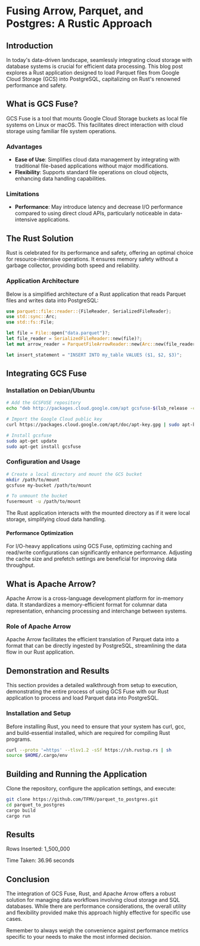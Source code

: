 # Fusing Arrow, Parquet, and Postgres: A Rustic Approach

## Introduction

In today's data-driven landscape, seamlessly integrating cloud storage with database systems is crucial for efficient data processing. This blog post explores a Rust application designed to load Parquet files from Google Cloud Storage (GCS) into PostgreSQL, capitalizing on Rust's renowned performance and safety.

## What is GCS Fuse?

GCS Fuse is a tool that mounts Google Cloud Storage buckets as local file systems on Linux or macOS. This facilitates direct interaction with cloud storage using familiar file system operations.

### Advantages

- **Ease of Use**: Simplifies cloud data management by integrating with traditional file-based applications without major modifications.
- **Flexibility**: Supports standard file operations on cloud objects, enhancing data handling capabilities.

### Limitations

- **Performance**: May introduce latency and decrease I/O performance compared to using direct cloud APIs, particularly noticeable in data-intensive applications.

## The Rust Solution

Rust is celebrated for its performance and safety, offering an optimal choice for resource-intensive operations. It ensures memory safety without a garbage collector, providing both speed and reliability.

### Application Architecture

Below is a simplified architecture of a Rust application that reads Parquet files and writes data into PostgreSQL:

```rust
use parquet::file::reader::{FileReader, SerializedFileReader};
use std::sync::Arc;
use std::fs::File;

let file = File::open("data.parquet")?;
let file_reader = SerializedFileReader::new(file)?;
let mut arrow_reader = ParquetFileArrowReader::new(Arc::new(file_reader));

let insert_statement = "INSERT INTO my_table VALUES ($1, $2, $3)";
```

## Integrating GCS Fuse

### Installation on Debian/Ubuntu

```bash
# Add the GCSFUSE repository
echo "deb http://packages.cloud.google.com/apt gcsfuse-$(lsb_release -c -s) main" | sudo tee /etc/apt/sources.list.d/gcsfuse.list

# Import the Google Cloud public key
curl https://packages.cloud.google.com/apt/doc/apt-key.gpg | sudo apt-key add -

# Install gcsfuse
sudo apt-get update
sudo apt-get install gcsfuse
```

### Configuration and Usage

```bash
# Create a local directory and mount the GCS bucket
mkdir /path/to/mount
gcsfuse my-bucket /path/to/mount

# To unmount the bucket
fusermount -u /path/to/mount
```

The Rust application interacts with the mounted directory as if it were local storage, simplifying cloud data handling.

#### Performance Optimization

For I/O-heavy applications using GCS Fuse, optimizing caching and read/write configurations can significantly enhance performance. Adjusting the cache size and prefetch settings are beneficial for improving data throughput.

## What is Apache Arrow?

Apache Arrow is a cross-language development platform for in-memory data. It standardizes a memory-efficient format for columnar data representation, enhancing processing and interchange between systems.

### Role of Apache Arrow

Apache Arrow facilitates the efficient translation of Parquet data into a format that can be directly ingested by PostgreSQL, streamlining the data flow in our Rust application.

## Demonstration and Results

This section provides a detailed walkthrough from setup to execution, demonstrating the entire process of using GCS Fuse with our Rust application to process and load Parquet data into PostgreSQL.

### Installation and Setup

Before installing Rust, you need to ensure that your system has curl, gcc, and build-essential installed, which are required for compiling Rust programs.

```bash
curl --proto '=https' --tlsv1.2 -sSf https://sh.rustup.rs | sh
source $HOME/.cargo/env
```

## Building and Running the Application

Clone the repository, configure the application settings, and execute:

```bash
git clone https://github.com/TFMV/parquet_to_postgres.git
cd parquet_to_postgres
cargo build
cargo run
```

## Results

Rows Inserted: 1_500_000

Time Taken: 36.96 seconds

## Conclusion

The integration of GCS Fuse, Rust, and Apache Arrow offers a robust solution for managing data workflows involving cloud storage and SQL databases. While there are performance considerations, the overall utility and flexibility provided make this approach highly effective for specific use cases.

Remember to always weigh the convenience against performance metrics specific to your needs to make the most informed decision.
